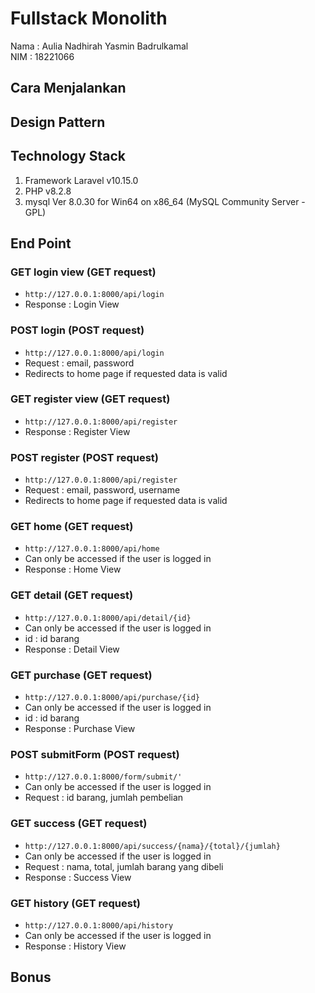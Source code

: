 # Fullstack Monolith
Nama : Aulia Nadhirah Yasmin Badrulkamal <br />
NIM : 18221066 <br />

## Cara Menjalankan 

## Design Pattern

## Technology Stack
1. Framework Laravel v10.15.0
2. PHP v8.2.8
3. mysql  Ver 8.0.30 for Win64 on x86_64 (MySQL Community Server - GPL)

## End Point
### GET login view (GET request)
- `http://127.0.0.1:8000/api/login`
- Response : Login View

### POST login (POST request)
- `http://127.0.0.1:8000/api/login`
- Request : email, password
- Redirects to home page if requested data is valid

### GET register view (GET request)
- `http://127.0.0.1:8000/api/register`
- Response : Register View

### POST register (POST request)
- `http://127.0.0.1:8000/api/register`
- Request : email, password, username
- Redirects to home page if requested data is valid

### GET home (GET request)
- `http://127.0.0.1:8000/api/home`
- Can only be accessed if the user is logged in
- Response : Home View

### GET detail (GET request)
- `http://127.0.0.1:8000/api/detail/{id}`
- Can only be accessed if the user is logged in
- id : id barang
- Response : Detail  View

### GET purchase (GET request)
- `http://127.0.0.1:8000/api/purchase/{id}`
- Can only be accessed if the user is logged in
- id : id barang
- Response : Purchase  View

### POST submitForm (POST request)
- `http://127.0.0.1:8000/form/submit/'`
- Can only be accessed if the user is logged in
- Request : id barang, jumlah pembelian

### GET success (GET request)
- `http://127.0.0.1:8000/api/success/{nama}/{total}/{jumlah}`
- Can only be accessed if the user is logged in
- Request : nama, total, jumlah barang yang dibeli
- Response : Success  View

### GET history (GET request)
- `http://127.0.0.1:8000/api/history`
- Can only be accessed if the user is logged in
- Response : History  View
## Bonus
